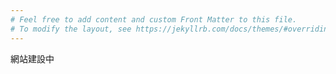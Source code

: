 ```yaml
---
# Feel free to add content and custom Front Matter to this file.
# To modify the layout, see https://jekyllrb.com/docs/themes/#overriding-theme-defaults
---
```

網站建設中